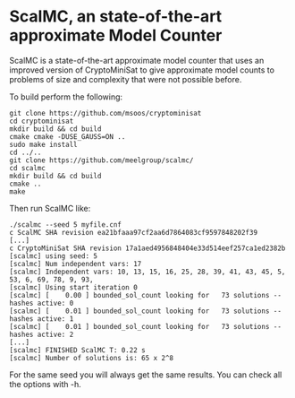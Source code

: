 # ScalMC, an state-of-the-art approximate Model Counter

ScalMC is a state-of-the-art approximate model counter that uses an improved version of CryptoMiniSat to give approximate model counts to problems of size and complexity that were not possible before.

To build perform the following:
```
git clone https://github.com/msoos/cryptominisat
cd cryptominisat
mkdir build && cd build
cmake cmake -DUSE_GAUSS=ON ..
sudo make install
cd ../..
git clone https://github.com/meelgroup/scalmc/
cd scalmc
mkdir build && cd build
cmake ..
make
```

Then run ScalMC like:

```
./scalmc --seed 5 myfile.cnf
c ScalMC SHA revision ea21bfaaa97cf2aa6d7864083cf9597848202f39
[...]
c CryptoMiniSat SHA revision 17a1aed4956848404e33d514eef257ca1ed2382b
[scalmc] using seed: 5
[scalmc] Num independent vars: 17
[scalmc] Independent vars: 10, 13, 15, 16, 25, 28, 39, 41, 43, 45, 5, 53, 6, 69, 78, 9, 93, 
[scalmc] Using start iteration 0
[scalmc] [    0.00 ] bounded_sol_count looking for   73 solutions -- hashes active: 0
[scalmc] [    0.01 ] bounded_sol_count looking for   73 solutions -- hashes active: 1
[scalmc] [    0.01 ] bounded_sol_count looking for   73 solutions -- hashes active: 2
[...]
[scalmc] FINISHED ScalMC T: 0.22 s
[scalmc] Number of solutions is: 65 x 2^8
```

For the same seed you will always get the same results. You can check all the options with -h.
